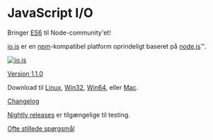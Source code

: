 # JavaScript I/O

Bringer [ES6](es6.html) til Node-community'et!

[io.js](https://github.com/iojs/io.js) er en [npm](https://www.npmjs.org/)-kompatibel platform oprindeligt baseret på [node.js](https://nodejs.org/)&#8482;.

[![io.js](../images/1.0.0.png)](https://iojs.org/dist/v1.1.0/)

[Version 1.1.0](https://iojs.org/dist/v1.1.0/)

Download til
[Linux](https://iojs.org/dist/v1.1.0/iojs-v1.1.0-linux-x64.tar.xz),
[Win32](https://iojs.org/dist/v1.1.0/iojs-v1.1.0-x86.msi), [Win64](https://iojs.org/dist/v1.1.0/iojs-v1.1.0-x64.msi),
eller
[Mac](https://iojs.org/dist/v1.1.0/iojs-v1.1.0.pkg).


[Changelog](https://github.com/iojs/io.js/blob/v1.x/CHANGELOG.md)

[Nightly releases](https://iojs.org/download/nightly/) er tilgængelige til testing.

[Ofte stillede spørgsmål](/faq.html)